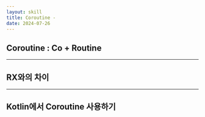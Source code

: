 ```yaml
---
layout: skill
title: Coroutine - 
date: 2024-07-26
---
```






## Coroutine : Co + Routine





---




## RX와의 차이



---


## Kotlin에서 Coroutine 사용하기
